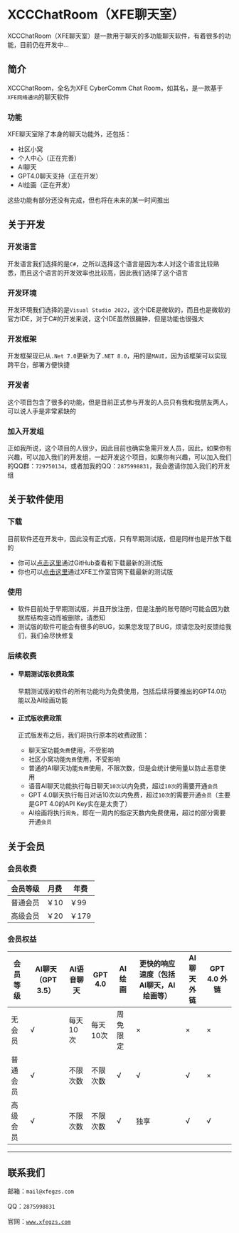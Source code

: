 # XCCChatRoom（XFE聊天室）  

XCCChatRoom（XFE聊天室）是一款用于聊天的多功能聊天软件，有着很多的功能，目前仍在开发中...  

## 简介

XCCChatRoom，全名为XFE CyberComm Chat Room，如其名，是一款基于`XFE网络通讯`的聊天软件

### 功能

XFE聊天室除了本身的聊天功能外，还包括：  

- 社区小窝
- 个人中心（正在完善）
- AI聊天
- GPT4.0聊天支持（正在开发）
- AI绘画（正在开发）

这些功能有部分还没有完成，但也将在未来的某一时间推出

## 关于开发

### 开发语言

开发语言我们选择的是`C#`，之所以选择这个语言是因为本人对这个语言比较熟悉，而且这个语言的开发效率也比较高，因此我们选择了这个语言

### 开发环境

开发环境我们选择的是`Visual Studio 2022`，这个IDE是微软的，而且也是微软的官方IDE，对于C#的开发来说，这个IDE虽然很臃肿，但是功能也很强大

### 开发框架

开发框架现已从`.Net 7.0`更新为了`.NET 8.0`，用的是`MAUI`，因为该框架可以实现跨平台，部署方便快捷

### 开发者

这个项目包含了很多的功能，但是目前正式参与开发的人员只有我和我朋友两人，可以说人手是非常紧缺的

### 加入开发组

正如我所说，这个项目的人很少，因此目前也确实急需开发人员，因此，如果你有兴趣，可以加入我们的开发组，一起开发这个项目，如果你有兴趣，可以加入我们的QQ群：`729750134`，或者加我的QQ：`2875998831`，我会邀请你加入我们的开发组

## 关于软件使用

### 下载

目前软件还在开发中，因此没有正式版，只有早期测试版，但是同样也是开放下载的

- 你可以[点击这里](https://github.com/XFEstudio/XCCChatRoom/releases)通过GitHub查看和下载最新的测试版
- 你也可以[点击这里](https://www.xfegzs.com/com.xfegzs.xccchatroom.apk)通过XFE工作室官网下载最新的测试版

### 使用

- 软件目前处于早期测试版，并且开放注册，但是注册的账号随时可能会因为数据库结构变动而被删除，请悉知
- 测试版的软件可能会有很多的BUG，如果您发现了BUG，烦请您及时反馈给我们，我们会尽快修复

### 后续收费

- #### 早期测试版收费政策

	早期测试版的软件的所有功能均为免费使用，包括后续将要推出的GPT4.0功能以及AI绘画功能

- #### 正式版收费政策

	正式版发布之后，我们将执行原本的收费政策：
	- 聊天室功能`免费`使用，不受影响
	- 社区小窝功能`免费`使用，不受影响
	- 普通的AI聊天功能`免费`使用，不限次数，但是会统计使用量以防止恶意使用
	- 语音AI聊天功能执行每日聊天`10次`以内免费，超过`10次`的需要开通`会员`
	- GPT 4.0聊天执行每日对话10次以内免费，超过`10次`的需要开通`会员`（主要是GPT 4.0的API Key实在是太贵了）
	- AI绘画将执行`周免`，即在一周内的指定天数内免费使用，超过的部分需要开通`会员`

## 关于会员

### 会员收费

| 会员等级 | 月费 | 年费 | 
| ------ | ------ | ------ |
| 普通会员 | ￥10 | ￥99 |
| 高级会员 | ￥20 | ￥179 |
						  
### 会员权益

| 会员等级 | AI聊天（GPT 3.5） | AI语音聊天 | GPT 4.0 | AI绘画 | 更快的响应速度（包括AI聊天，AI绘画等） | AI聊天外链 | GPT 4.0 外链 |
| ------ | ------ | ------ | ------ | ------ | ------ | ------ | ------ |
| 无会员 | √ | 每天10次 | 每天10次 | 周免限定 | × | × | × |
| 普通会员 | √ | 不限次数 | 不限次数 | √ | √ | √ | × |
| 高级会员 | √ | 不限次数 | 不限次数 | √ | 独享 | √ | √ |

---

## 联系我们

邮箱：`mail@xfegzs.com`

QQ：`2875998831`

官网：[`www.xfegzs.com`](https://www.xfegzs.com)
